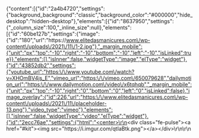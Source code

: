 {"content":[{"id":"2a4b4720","settings":{"background_background":"classic","background_color":"#000000","hide_desktop":"hidden-desktop"},"elements":[{"id":"8637950","settings":{"_column_size":100,"_inline_size":null},"elements":[{"id":"60be127b","settings":{"image":{"id":"180","url":"https:\/\/www.elitedasmanicures.com\/wp-content\/uploads\/2021\/11\/1-2.jpg"},"_margin_mobile":{"unit":"px","top":"-10","right":"-10","bottom":"-10","left":"-10","isLinked":true}},"elements":[],"isInner":false,"widgetType":"image","elType":"widget"},{"id":"43852db2","settings":{"youtube_url":"https:\/\/www.youtube.com\/watch?v=XHOmBV4js_E","vimeo_url":"https:\/\/vimeo.com\/650079628","dailymotion_url":"https:\/\/www.dailymotion.com\/video\/x6tqhqb","_margin_mobile":{"unit":"px","top":"-10","right":"0","bottom":"0","left":"0","isLinked":false},"image_overlay":{"id":226,"url":"https:\/\/www.elitedasmanicures.com\/wp-content\/uploads\/2021\/11\/placeholder-13.png"},"video_type":"vimeo"},"elements":[],"isInner":false,"widgetType":"video","elType":"widget"},{"id":"2ecc76ae","settings":{"html":"<center>\r\n<div class=\"fe-pulse\"><a href=\"#kit\"><img src=\"https:\/\/i.imgur.com\/qtIaBtk.png\"><\/a><\/div>\r\n\r\n<style> \r\n @keyframes pulse {\r\n  from { transform: scale(0.40\r\n  ); }\r\n  50% { transform: scale(0.85); }\r\n  to { transform: scale(0.5s\r\n  ); }\r\n}\r\n\r\n.fe-pulse {\r\n  animation-name: pulse;\r\n  animation-duration: 1s;\r\n  animation-iteration-count: infinite;\r\n}\r\n <\/style>\r\n<\/center>","_z_index":2},"elements":[],"isInner":false,"widgetType":"html","elType":"widget"},{"id":"3df70c15","settings":{"image":{"id":"182","url":"https:\/\/www.elitedasmanicures.com\/wp-content\/uploads\/2021\/11\/2-3-1.jpg"},"_margin_mobile":{"unit":"px","top":"-150","right":"-10","bottom":"-10","left":"-10","isLinked":false}},"elements":[],"isInner":false,"widgetType":"image","elType":"widget"},{"id":"b6c2bdb","settings":{"image":{"id":"183","url":"https:\/\/www.elitedasmanicures.com\/wp-content\/uploads\/2021\/11\/3-2.jpg"},"_margin_mobile":{"unit":"px","top":"-10","right":"-10","bottom":"-10","left":"-10","isLinked":true}},"elements":[],"isInner":false,"widgetType":"image","elType":"widget"},{"id":"337b173a","settings":{"image":{"id":"184","url":"https:\/\/www.elitedasmanicures.com\/wp-content\/uploads\/2021\/11\/4-2.jpg"},"_margin_mobile":{"unit":"px","top":"-10","right":"-10","bottom":"-10","left":"-10","isLinked":true}},"elements":[],"isInner":false,"widgetType":"image","elType":"widget"},{"id":"1d182f4b","settings":{"image":{"id":"185","url":"https:\/\/www.elitedasmanicures.com\/wp-content\/uploads\/2021\/11\/5-2.jpg"},"_margin_mobile":{"unit":"px","top":"-10","right":"-10","bottom":"-10","left":"-10","isLinked":true}},"elements":[],"isInner":false,"widgetType":"image","elType":"widget"},{"id":"19aa36c6","settings":{"image":{"id":"186","url":"https:\/\/www.elitedasmanicures.com\/wp-content\/uploads\/2021\/11\/6-2.jpg"},"_margin_mobile":{"unit":"px","top":"-10","right":"-10","bottom":"-10","left":"-10","isLinked":true}},"elements":[],"isInner":false,"widgetType":"image","elType":"widget"},{"id":"51aa61e2","settings":{"image":{"id":"187","url":"https:\/\/www.elitedasmanicures.com\/wp-content\/uploads\/2021\/11\/8-2.jpg"},"_margin_mobile":{"unit":"px","top":"-10","right":"-10","bottom":"-10","left":"-10","isLinked":true}},"elements":[],"isInner":false,"widgetType":"image","elType":"widget"},{"id":"99ca38f","settings":{"image":{"id":"188","url":"https:\/\/www.elitedasmanicures.com\/wp-content\/uploads\/2021\/11\/9-2.jpg"},"_margin_mobile":{"unit":"px","top":"-10","right":"-10","bottom":"-10","left":"-10","isLinked":true}},"elements":[],"isInner":false,"widgetType":"image","elType":"widget"},{"id":"29311418","settings":{"image":{"id":"189","url":"https:\/\/www.elitedasmanicures.com\/wp-content\/uploads\/2021\/11\/10-2.jpg"},"_margin_mobile":{"unit":"px","top":"-10","right":"-10","bottom":"-10","left":"-10","isLinked":true}},"elements":[],"isInner":false,"widgetType":"image","elType":"widget"},{"id":"be1e267","settings":{"image":{"id":"190","url":"https:\/\/www.elitedasmanicures.com\/wp-content\/uploads\/2021\/11\/11-3-1.jpg"},"_margin_mobile":{"unit":"px","top":"-10","right":"-10","bottom":"-10","left":"-10","isLinked":true}},"elements":[],"isInner":false,"widgetType":"image","elType":"widget"},{"id":"235743d7","settings":{"image":{"id":"191","url":"https:\/\/www.elitedasmanicures.com\/wp-content\/uploads\/2021\/11\/12-2.jpg"},"_margin_mobile":{"unit":"px","top":"-10","right":"-10","bottom":"-10","left":"-10","isLinked":true}},"elements":[],"isInner":false,"widgetType":"image","elType":"widget"},{"id":"371ad27a","settings":{"image":{"id":236,"url":"https:\/\/www.elitedasmanicures.com\/wp-content\/uploads\/2021\/11\/14-3.jpg","alt":"","source":"library"},"_margin_mobile":{"unit":"px","top":"-10","right":"-10","bottom":"-10","left":"-10","isLinked":true}},"elements":[],"isInner":false,"widgetType":"image","elType":"widget"},{"id":"518bce98","settings":{"anchor":"kit"},"elements":[],"isInner":false,"widgetType":"menu-anchor","elType":"widget"},{"id":"7eb833c3","settings":{"image":{"id":237,"url":"https:\/\/www.elitedasmanicures.com\/wp-content\/uploads\/2021\/11\/15-2.jpg","alt":"","source":"library"},"_margin_mobile":{"unit":"px","top":"-10","right":"-10","bottom":"-10","left":"-10","isLinked":true}},"elements":[],"isInner":false,"widgetType":"image","elType":"widget"},{"id":"4330c7c8","settings":{"html":"<center>\r\n<div class=\"fe-pulse\"><a href=\"https:\/\/go.perfectpay.com.br\/PPU38CKHSNQ\"><img src=\"https:\/\/i.imgur.com\/qtIaBtk.png\"><\/a><\/div>\r\n\r\n<style> \r\n @keyframes pulse {\r\n  from { transform: scale(0.40\r\n  ); }\r\n  50% { transform: scale(0.85); }\r\n  to { transform: scale(0.5s\r\n  ); }\r\n}\r\n\r\n.fe-pulse {\r\n  animation-name: pulse;\r\n  animation-duration: 1s;\r\n  animation-iteration-count: infinite;\r\n}\r\n <\/style>\r\n<\/center>","_margin_mobile":{"unit":"px","top":"-150","right":"0","bottom":"0","left":"0","isLinked":false}},"elements":[],"isInner":false,"widgetType":"html","elType":"widget"},{"id":"7d019450","settings":{"image":{"id":"194","url":"https:\/\/www.elitedasmanicures.com\/wp-content\/uploads\/2021\/11\/15-1.jpg"},"_margin_mobile":{"unit":"px","top":"-30","right":"-10","bottom":"-10","left":"-10","isLinked":false}},"elements":[],"isInner":false,"widgetType":"image","elType":"widget"},{"id":"5f4d158","settings":{"image":{"id":"195","url":"https:\/\/www.elitedasmanicures.com\/wp-content\/uploads\/2021\/11\/16-2.jpg"},"_margin_mobile":{"unit":"px","top":"-10","right":"-10","bottom":"-10","left":"-10","isLinked":true}},"elements":[],"isInner":false,"widgetType":"image","elType":"widget"},{"id":"4178fbf6","settings":{"image":{"id":"196","url":"https:\/\/www.elitedasmanicures.com\/wp-content\/uploads\/2021\/11\/17-2.jpg"},"_margin_mobile":{"unit":"px","top":"-10","right":"-10","bottom":"-10","left":"-10","isLinked":true}},"elements":[],"isInner":false,"widgetType":"image","elType":"widget"}],"isInner":false,"elType":"column"}],"isInner":false,"elType":"section"},{"id":"1e2015ec","settings":{"height":"min-height","custom_height":{"unit":"px","size":980,"sizes":[]},"background_background":"classic","background_image":{"id":"197","url":"https:\/\/www.elitedasmanicures.com\/wp-content\/uploads\/2021\/11\/1-1-1.jpg"},"background_position":"center center","background_repeat":"no-repeat","background_size":"cover","margin":{"unit":"px","top":"-4","right":0,"bottom":"0","left":0,"isLinked":false},"hide_tablet":"hidden-tablet","hide_mobile":"hidden-mobile"},"elements":[{"id":"6a6578cb","settings":{"_column_size":100,"_inline_size":null},"elements":[],"isInner":false,"elType":"column"}],"isInner":false,"elType":"section"},{"id":"30ddcac3","settings":{"content_width":{"unit":"px","size":813,"sizes":[]},"background_background":"classic","background_color":"#000000","margin":{"unit":"px","top":"-4","right":0,"bottom":"0","left":0,"isLinked":false},"hide_tablet":"hidden-tablet","hide_mobile":"hidden-mobile"},"elements":[{"id":"3604cf18","settings":{"_column_size":100,"_inline_size":null},"elements":[{"id":"199b2782","settings":{"youtube_url":"https:\/\/www.youtube.com\/watch?v=XHOmBV4js_E","vimeo_url":"https:\/\/vimeo.com\/650079628","dailymotion_url":"https:\/\/www.dailymotion.com\/video\/x6tqhqb","image_overlay":{"id":227,"url":"https:\/\/www.elitedasmanicures.com\/wp-content\/uploads\/2021\/11\/placeholder-14.png"},"video_type":"vimeo"},"elements":[],"isInner":false,"widgetType":"video","elType":"widget"}],"isInner":false,"elType":"column"}],"isInner":false,"elType":"section"},{"id":"28ba2de6","settings":{"height":"min-height","custom_height":{"unit":"px","size":980,"sizes":[]},"column_position":"top","background_background":"classic","background_image":{"id":"199","url":"https:\/\/www.elitedasmanicures.com\/wp-content\/uploads\/2021\/11\/2-2-1.jpg"},"background_position":"center center","background_repeat":"no-repeat","background_size":"cover","margin":{"unit":"px","top":"-4","right":0,"bottom":"0","left":0,"isLinked":false},"hide_tablet":"hidden-tablet","hide_mobile":"hidden-mobile"},"elements":[{"id":"ac47efa","settings":{"_column_size":100,"_inline_size":null},"elements":[{"id":"2c2bac3f","settings":{"html":"<center>\r\n<div class=\"fe-pulse\"><a href=\"#kit1\"><img src=\"https:\/\/i.imgur.com\/qtIaBtk.png\"><\/a><\/div>\r\n\r\n<style> \r\n @keyframes pulse {\r\n  from { transform: scale(0.40\r\n  ); }\r\n  50% { transform: scale(0.85); }\r\n  to { transform: scale(0.5s\r\n  ); }\r\n}\r\n\r\n.fe-pulse {\r\n  animation-name: pulse;\r\n  animation-duration: 1s;\r\n  animation-iteration-count: infinite;\r\n}\r\n <\/style>\r\n<\/center>"},"elements":[],"isInner":false,"widgetType":"html","elType":"widget"}],"isInner":false,"elType":"column"}],"isInner":false,"elType":"section"},{"id":"2a19776d","settings":{"height":"min-height","custom_height":{"unit":"px","size":980,"sizes":[]},"column_position":"top","background_background":"classic","background_image":{"id":"200","url":"https:\/\/www.elitedasmanicures.com\/wp-content\/uploads\/2021\/11\/3-1-1.jpg"},"background_position":"center center","background_repeat":"no-repeat","background_size":"cover","margin":{"unit":"px","top":"-4","right":0,"bottom":"0","left":0,"isLinked":false},"hide_tablet":"hidden-tablet","hide_mobile":"hidden-mobile"},"elements":[{"id":"3813bd99","settings":{"_column_size":100,"_inline_size":null},"elements":[],"isInner":false,"elType":"column"}],"isInner":false,"elType":"section"},{"id":"404835b6","settings":{"height":"min-height","custom_height":{"unit":"px","size":980,"sizes":[]},"column_position":"top","background_background":"classic","background_image":{"id":"201","url":"https:\/\/www.elitedasmanicures.com\/wp-content\/uploads\/2021\/11\/4-1-1.jpg"},"background_position":"center center","background_repeat":"no-repeat","background_size":"cover","margin":{"unit":"px","top":"-4","right":0,"bottom":"0","left":0,"isLinked":false},"hide_tablet":"hidden-tablet","hide_mobile":"hidden-mobile"},"elements":[{"id":"51273ab5","settings":{"_column_size":100,"_inline_size":null},"elements":[],"isInner":false,"elType":"column"}],"isInner":false,"elType":"section"},{"id":"4639450","settings":{"height":"min-height","custom_height":{"unit":"px","size":980,"sizes":[]},"column_position":"top","background_background":"classic","background_image":{"id":"205","url":"https:\/\/www.elitedasmanicures.com\/wp-content\/uploads\/2021\/11\/5-2.png"},"background_position":"center center","background_repeat":"no-repeat","background_size":"cover","margin":{"unit":"px","top":"-4","right":0,"bottom":"0","left":0,"isLinked":false},"hide_tablet":"hidden-tablet","hide_mobile":"hidden-mobile"},"elements":[{"id":"102343bd","settings":{"_column_size":100,"_inline_size":null},"elements":[],"isInner":false,"elType":"column"}],"isInner":false,"elType":"section"},{"id":"2b5a91c6","settings":{"height":"min-height","custom_height":{"unit":"px","size":980,"sizes":[]},"column_position":"top","background_background":"classic","background_image":{"id":"206","url":"https:\/\/www.elitedasmanicures.com\/wp-content\/uploads\/2021\/11\/6-1-1.png"},"background_position":"center center","background_repeat":"no-repeat","background_size":"cover","margin":{"unit":"px","top":"-4","right":0,"bottom":"0","left":0,"isLinked":false},"hide_tablet":"hidden-tablet","hide_mobile":"hidden-mobile"},"elements":[{"id":"3a2c336c","settings":{"_column_size":100,"_inline_size":null},"elements":[],"isInner":false,"elType":"column"}],"isInner":false,"elType":"section"},{"id":"6eccc4b","settings":{"height":"min-height","custom_height":{"unit":"px","size":980,"sizes":[]},"column_position":"top","background_background":"classic","background_image":{"id":"207","url":"https:\/\/www.elitedasmanicures.com\/wp-content\/uploads\/2021\/11\/8-1-1.jpg"},"background_position":"center center","background_repeat":"no-repeat","background_size":"cover","margin":{"unit":"px","top":"-4","right":0,"bottom":"0","left":0,"isLinked":false},"hide_tablet":"hidden-tablet","hide_mobile":"hidden-mobile"},"elements":[{"id":"5ed7becf","settings":{"_column_size":100,"_inline_size":null},"elements":[],"isInner":false,"elType":"column"}],"isInner":false,"elType":"section"},{"id":"720c6ba7","settings":{"height":"min-height","custom_height":{"unit":"px","size":980,"sizes":[]},"column_position":"top","background_background":"classic","background_image":{"id":"208","url":"https:\/\/www.elitedasmanicures.com\/wp-content\/uploads\/2021\/11\/9-1-1.jpg"},"background_position":"center center","background_repeat":"no-repeat","background_size":"cover","margin":{"unit":"px","top":"-4","right":0,"bottom":"0","left":0,"isLinked":false},"hide_tablet":"hidden-tablet","hide_mobile":"hidden-mobile"},"elements":[{"id":"86b10e","settings":{"_column_size":100,"_inline_size":null},"elements":[],"isInner":false,"elType":"column"}],"isInner":false,"elType":"section"},{"id":"10289a01","settings":{"height":"min-height","custom_height":{"unit":"px","size":980,"sizes":[]},"column_position":"bottom","background_background":"classic","background_image":{"id":"209","url":"https:\/\/www.elitedasmanicures.com\/wp-content\/uploads\/2021\/11\/10-1-1.jpg"},"background_position":"center center","background_repeat":"no-repeat","background_size":"cover","margin":{"unit":"px","top":"-4","right":0,"bottom":"0","left":0,"isLinked":false},"hide_tablet":"hidden-tablet","hide_mobile":"hidden-mobile"},"elements":[{"id":"17fad3d1","settings":{"_column_size":100,"_inline_size":null},"elements":[{"id":"635753d6","settings":{"html":"<center>\r\n<div class=\"fe-pulse\"><a href=\"#kit1\"><img src=\"https:\/\/i.imgur.com\/qtIaBtk.png\"><\/a><\/div>\r\n\r\n<style> \r\n @keyframes pulse {\r\n  from { transform: scale(0.40\r\n  ); }\r\n  50% { transform: scale(0.85); }\r\n  to { transform: scale(0.5s\r\n  ); }\r\n}\r\n\r\n.fe-pulse {\r\n  animation-name: pulse;\r\n  animation-duration: 1s;\r\n  animation-iteration-count: infinite;\r\n}\r\n <\/style>\r\n<\/center>","_margin":{"unit":"px","top":"-401","right":"0","bottom":"0","left":"0","isLinked":false}},"elements":[],"isInner":false,"widgetType":"html","elType":"widget"}],"isInner":false,"elType":"column"}],"isInner":false,"elType":"section"},{"id":"79f18c5e","settings":{"height":"min-height","custom_height":{"unit":"px","size":980,"sizes":[]},"column_position":"top","background_background":"classic","background_image":{"id":"210","url":"https:\/\/www.elitedasmanicures.com\/wp-content\/uploads\/2021\/11\/11-2-1.jpg"},"background_position":"center center","background_repeat":"no-repeat","background_size":"cover","margin":{"unit":"px","top":"-4","right":0,"bottom":"0","left":0,"isLinked":false},"hide_tablet":"hidden-tablet","hide_mobile":"hidden-mobile"},"elements":[{"id":"a1d4cd1","settings":{"_column_size":100,"_inline_size":null},"elements":[],"isInner":false,"elType":"column"}],"isInner":false,"elType":"section"},{"id":"7e06d4c1","settings":{"height":"min-height","custom_height":{"unit":"px","size":980,"sizes":[]},"column_position":"top","background_background":"classic","background_image":{"id":"211","url":"https:\/\/www.elitedasmanicures.com\/wp-content\/uploads\/2021\/11\/12-1-1.jpg"},"background_position":"center center","background_repeat":"no-repeat","background_size":"cover","margin":{"unit":"px","top":"-4","right":0,"bottom":"0","left":0,"isLinked":false},"hide_tablet":"hidden-tablet","hide_mobile":"hidden-mobile"},"elements":[{"id":"9574bac","settings":{"_column_size":100,"_inline_size":null},"elements":[],"isInner":false,"elType":"column"}],"isInner":false,"elType":"section"},{"id":"722e676c","settings":{"height":"min-height","custom_height":{"unit":"px","size":980,"sizes":[]},"column_position":"top","background_background":"classic","background_image":{"id":239,"url":"https:\/\/www.elitedasmanicures.com\/wp-content\/uploads\/2021\/11\/Template-Eric-2560-x-976-px.jpg","alt":"","source":"library"},"background_position":"center center","background_repeat":"no-repeat","background_size":"cover","margin":{"unit":"px","top":"-4","right":0,"bottom":"0","left":0,"isLinked":false},"hide_tablet":"hidden-tablet","hide_mobile":"hidden-mobile"},"elements":[{"id":"34378ecf","settings":{"_column_size":100,"_inline_size":null},"elements":[],"isInner":false,"elType":"column"}],"isInner":false,"elType":"section"},{"id":"1007b818","settings":{"height":"min-height","custom_height":{"unit":"px","size":980,"sizes":[]},"background_background":"classic","background_image":{"id":"217","url":"https:\/\/www.elitedasmanicures.com\/wp-content\/uploads\/2021\/11\/14-1-1.jpg"},"background_position":"center center","background_repeat":"no-repeat","background_size":"cover","margin":{"unit":"px","top":"-4","right":0,"bottom":"0","left":0,"isLinked":false},"hide_tablet":"hidden-tablet","hide_mobile":"hidden-mobile"},"elements":[{"id":"207c10af","settings":{"_column_size":100,"_inline_size":null},"elements":[{"id":"35cc2e82","settings":{"anchor":"kit1"},"elements":[],"isInner":false,"widgetType":"menu-anchor","elType":"widget"},{"id":"54ae45bf","settings":{"image":{"id":237,"url":"https:\/\/www.elitedasmanicures.com\/wp-content\/uploads\/2021\/11\/15-2.jpg","alt":"","source":"library"},"_margin":{"unit":"px","top":"0","right":"0","bottom":"0","left":"0","isLinked":false},"_padding":{"unit":"px","top":"0","right":"0","bottom":"0","left":"0","isLinked":false}},"elements":[],"isInner":false,"widgetType":"image","elType":"widget"},{"id":"6ec77191","settings":{"html":"<center>\r\n<div class=\"fe-pulse\"><a href=\"https:\/\/go.perfectpay.com.br\/PPU38CKHSNQ\"><img src=\"https:\/\/i.imgur.com\/qtIaBtk.png\"><\/a><\/div>\r\n\r\n<style> \r\n @keyframes pulse {\r\n  from { transform: scale(0.40\r\n  ); }\r\n  50% { transform: scale(0.85); }\r\n  to { transform: scale(0.5s\r\n  ); }\r\n}\r\n\r\n.fe-pulse {\r\n  animation-name: pulse;\r\n  animation-duration: 1s;\r\n  animation-iteration-count: infinite;\r\n}\r\n <\/style>\r\n<\/center>","_margin":{"unit":"px","top":"-258","right":"0","bottom":"0","left":"0","isLinked":false},"_padding":{"unit":"px","top":"0","right":"0","bottom":"0","left":"0","isLinked":false}},"elements":[],"isInner":false,"widgetType":"html","elType":"widget"}],"isInner":false,"elType":"column"}],"isInner":false,"elType":"section"},{"id":"27165a80","settings":{"height":"min-height","custom_height":{"unit":"px","size":980,"sizes":[]},"column_position":"top","background_background":"classic","background_image":{"id":228,"url":"https:\/\/www.elitedasmanicures.com\/wp-content\/uploads\/2021\/11\/16-1-2.jpg"},"background_position":"center center","background_repeat":"no-repeat","background_size":"cover","margin":{"unit":"px","top":"-4","right":0,"bottom":"0","left":0,"isLinked":false},"hide_tablet":"hidden-tablet","hide_mobile":"hidden-mobile"},"elements":[{"id":"4e2f7aaf","settings":{"_column_size":100,"_inline_size":null},"elements":[],"isInner":false,"elType":"column"}],"isInner":false,"elType":"section"},{"id":"31b569a1","settings":{"height":"min-height","custom_height":{"unit":"px","size":980,"sizes":[]},"column_position":"top","background_background":"classic","background_image":{"id":229,"url":"https:\/\/www.elitedasmanicures.com\/wp-content\/uploads\/2021\/11\/17-1-1.jpg"},"background_position":"center center","background_repeat":"no-repeat","background_size":"cover","margin":{"unit":"px","top":"-4","right":0,"bottom":"0","left":0,"isLinked":false},"hide_tablet":"hidden-tablet","hide_mobile":"hidden-mobile"},"elements":[{"id":"188a6d7f","settings":{"_column_size":100,"_inline_size":null},"elements":[],"isInner":false,"elType":"column"}],"isInner":false,"elType":"section"},{"id":"3821ca28","settings":{"height":"min-height","custom_height":{"unit":"px","size":980,"sizes":[]},"column_position":"top","background_background":"classic","background_image":{"id":230,"url":"https:\/\/www.elitedasmanicures.com\/wp-content\/uploads\/2021\/11\/18-1.jpg"},"background_position":"center center","background_repeat":"no-repeat","background_size":"cover","margin":{"unit":"px","top":"-4","right":0,"bottom":"0","left":0,"isLinked":false},"hide_tablet":"hidden-tablet","hide_mobile":"hidden-mobile"},"elements":[{"id":"28bdd081","settings":{"_column_size":100,"_inline_size":null},"elements":[],"isInner":false,"elType":"column"}],"isInner":false,"elType":"section"}],"page_settings":[],"version":"0.4","title":"bruno","type":"page"}
